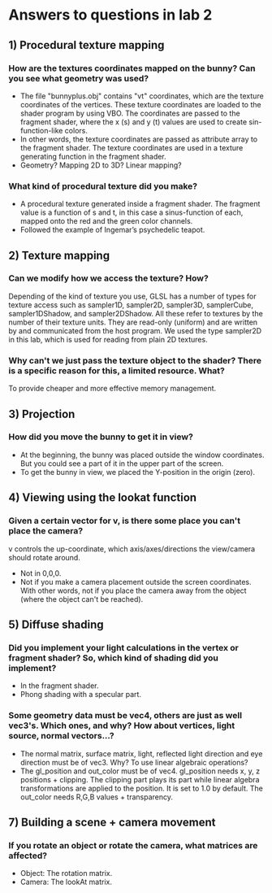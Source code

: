 # Answers to questions in lab 2

## 1) Procedural texture mapping

### How are the textures coordinates mapped on the bunny? Can you see what geometry was used?

- The file "bunnyplus.obj" contains "vt" coordinates, which are the texture coordinates of the vertices. 
These texture coordinates are loaded to the shader program by using VBO.
The coordinates are passed to the fragment shader, where the x (s) and y (t) values are used to create sin-function-like colors. 
- In other words, the texture coordinates are passed as attribute array to the fragment shader.
The texture coordinates are used in a texture generating function in the fragment shader.
- Geometry? Mapping 2D to 3D? Linear mapping?

### What kind of procedural texture did you make?

-  A procedural texture generated inside a fragment shader. 
The fragment value is a function of s and t, in this case a sinus-function of each, mapped onto the red and the green color channels.
- Followed the example of Ingemar’s psychedelic teapot. 

## 2) Texture mapping

### Can we modify how we access the texture? How?
Depending of the kind of texture you use, GLSL has a number of types for texture access such as sampler1D, sampler2D, sampler3D, samplerCube, sampler1DShadow, and sampler2DShadow.
All these refer to textures by the number of their texture units. They are read-only (uniform) and are written by and communicated from the host program. 
We used the type sampler2D in this lab, which is used for reading from plain 2D textures.

### Why can't we just pass the texture object to the shader? There is a specific reason for this, a limited resource. What?
To provide cheaper and more effective memory management. 

## 3) Projection

### How did you move the bunny to get it in view?
- At the beginning, the bunny was placed outside the window coordinates.
But you could see a part of it in the upper part of the screen.
- To get the bunny in view, we placed the Y-position in the origin (zero).

## 4) Viewing using the lookat function

### Given a certain vector for v, is there some place you can't place the camera?
v controls the up-coordinate, which axis/axes/directions the view/camera should rotate around. 
- Not in 0,0,0.
- Not if you make a camera placement outside the screen coordinates. 
With other words, not if you place the camera away from the object (where the object can't be reached).

## 5) Diffuse shading

### Did you implement your light calculations in the vertex or fragment shader? So, which kind of shading did you implement?
- In the fragment shader.
- Phong shading with a specular part.

### Some geometry data must be vec4, others are just as well vec3's. Which ones, and why? How about vertices, light source, normal vectors...?
- The normal matrix, surface matrix, light, reflected light direction and eye direction must be of vec3.
Why? To use linear algebraic operations?
- The gl_position and out_color must be of vec4.
gl_position needs x, y, z positions + clipping.
The clipping part plays its part while linear algebra transformations are applied to the position.
It is set to 1.0 by default.
The out_color needs R,G,B values + transparency. 

## 7) Building a scene + camera movement

### If you rotate an object or rotate the camera, what matrices are affected?
- Object: The rotation matrix.
- Camera: The lookAt matrix. 